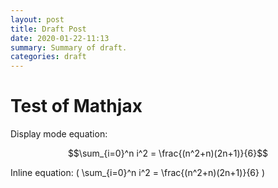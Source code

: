 ```yaml
---
layout: post
title: Draft Post
date: 2020-01-22-11:13
summary: Summary of draft.
categories: draft
---
```


# Test of Mathjax 

Display mode equation:

$$\sum_{i=0}^n i^2 = \frac{(n^2+n)(2n+1)}{6}$$

Inline equation: \( \sum_{i=0}^n i^2 = \frac{(n^2+n)(2n+1)}{6} \)
